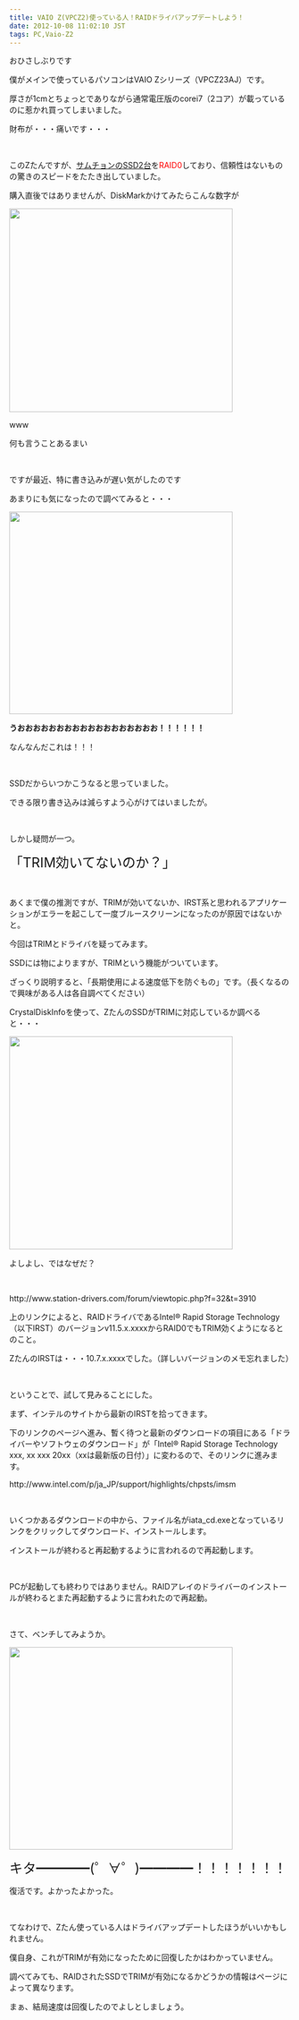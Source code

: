 ```yaml
---
title: VAIO Z(VPCZ2)使っている人！RAIDドライバアップデートしよう！
date: 2012-10-08 11:02:10 JST
tags: PC,Vaio-Z2
---
```

<p>おひさしぶりです</p>
<p>僕がメインで使っているパソコンはVAIO Zシリーズ（VPCZ23AJ）です。</p>
<p>厚さが1cmとちょっとでありながら通常電圧版のcorei7（2コア）が載っているのに惹かれ買ってしまいました。</p>
<p>財布が・・・痛いです・・・</p>
<p>&nbsp;</p>
<p>このZたんですが、<u>サムチョンのSSD2台</u>を<span style="color:red;">RAID0</span>しており、信頼性はないものの驚きのスピードをたたき出していました。</p>
<p>購入直後ではありませんが、DiskMarkかけてみたらこんな数字が</p>
<p><a href="https://picasaweb.google.com/lh/photo/WVQRr-u1F8mK2Ux7ds4EU9MTjNZETYmyPJy0liipFm0?feat=embedwebsite"><img src="https://lh5.googleusercontent.com/-OI0eczb2NQk/UHIqHZptnyI/AAAAAAAAA2E/ZMrnuoaqeFg/s400/diskmark.png" height="364" width="400" /></a></p>
<p>www</p>
<p>何も言うことあるまい</p>
<p>&nbsp;</p>
<p>ですが最近、特に書き込みが遅い気がしたのです</p>
<p>あまりにも気になったので調べてみると・・・</p>
<p><a href="https://picasaweb.google.com/lh/photo/FD_tgTL0LW5zoZRUQ8disNMTjNZETYmyPJy0liipFm0?feat=embedwebsite"><img src="https://lh6.googleusercontent.com/-qzKImyW5pSQ/UHIqHqT1I5I/AAAAAAAAA2M/uXg7jwtRzX0/s400/namidame.png" height="362" width="400" /></a></p>
<p><strong><span style="font-size:14px;">うおおおおおおおおおおおおおおおおおお！！！！！！</span></strong></p>
<p>なんなんだこれは！！！</p>
<p>&nbsp;</p>
<p>SSDだからいつかこうなると思っていました。</p>
<p>できる限り書き込みは減らすよう心がけてはいましたが。</p>
<p>&nbsp;</p>
<p>しかし疑問が一つ。</p>
<p><span style="font-size:24px;">「TRIM効いてないのか？」</span></p>
<p>&nbsp;</p>
<p>あくまで僕の推測ですが、TRIMが効いてないか、IRST系と思われるアプリケーションがエラーを起こして一度ブルースクリーンになったのが原因ではないかと。</p>
<p>今回はTRIMとドライバを疑ってみます。</p>
<p>SSDには物によりますが、TRIMという機能がついています。</p>
<p>ざっくり説明すると、「長期使用による速度低下を防ぐもの」です。（長くなるので興味がある人は各自調べてください）</p>
<p>CrystalDiskInfoを使って、ZたんのSSDがTRIMに対応しているか調べると・・・</p>
<p><a href="https://picasaweb.google.com/lh/photo/Qops6Zn9GaW3surqe1ECoNMTjNZETYmyPJy0liipFm0?feat=embedwebsite"><img src="https://lh3.googleusercontent.com/-IMSWP9YHe68/UHIuI_TBF1I/AAAAAAAAA2k/fyshHv0mVqg/s400/trim.png" height="381" width="400" /></a></p>
<p>よしよし、ではなぜだ？</p>
<p>&nbsp;</p>
<p>http://www.station-drivers.com/forum/viewtopic.php?f=32&t=3910</p>
<p>上のリンクによると、RAIDドライバであるIntel® Rapid Storage Technology（以下IRST）のバージョンv11.5.x.xxxxからRAID0でもTRIM効くようになるとのこと。</p>
<p>ZたんのIRSTは・・・10.7.x.xxxxでした。（詳しいバージョンのメモ忘れました）</p>
<p>&nbsp;</p>
<p>ということで、試して見みることにした。</p>
<p>まず、インテルのサイトから最新のIRSTを拾ってきます。</p>
<p>下のリンクのページへ進み、暫く待つと最新のダウンロードの項目にある「ドライバーやソフトウェのダウンロード」が「Intel® Rapid Storage Technology xxx, xx xxx 20xx（xxは最新版の日付）」に変わるので、そのリンクに進みます。</p>
<p>http://www.intel.com/p/ja_JP/support/highlights/chpsts/imsm</p>
<p>&nbsp;</p>
<p>いくつかあるダウンロードの中から、ファイル名がiata_cd.exeとなっているリンクをクリックしてダウンロード、インストールします。</p>
<p>インストールが終わると再起動するように言われるので再起動します。</p>
<p>&nbsp;</p>
<p>PCが起動しても終わりではありません。RAIDアレイのドライバーのインストールが終わるとまた再起動するように言われたので再起動。</p>
<p>&nbsp;</p>
<p>さて、ベンチしてみようか。</p>
<p><a href="https://picasaweb.google.com/lh/photo/jPGchTOo562t-ZeWdE_XmdMTjNZETYmyPJy0liipFm0?feat=embedwebsite"><img src="https://lh5.googleusercontent.com/-mdK6yB6vPzw/UHIqHjlgz7I/AAAAAAAAA2I/FnhdwVb_3D0/s400/fuka-------------tsu.png" height="362" width="400" /></a></p>
<p><span style="font-size:24px;">キタ━━━━(゜∀゜)━━━━！！！！！！！</span></p>
<p>復活です。よかったよかった。</p>
<p>&nbsp;</p>
<p>てなわけで、Zたん使っている人はドライバアップデートしたほうがいいかもしれません。</p>
<p>僕自身、これがTRIMが有効になったために回復したかはわかっていません。</p>
<p>調べてみても、RAIDされたSSDでTRIMが有効になるかどうかの情報はページによって異なります。</p>
<p>まぁ、結局速度は回復したのでよしとしましょう。</p>